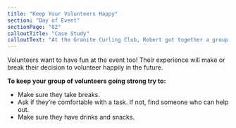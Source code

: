 ```yaml
---
title: "Keep Your Volunteers Happy"
section: "Day of Event"
sectionPage: "02"
calloutTitle: "Case Study"
calloutText: "At the Granite Curling Club, Robert got together a group of volunteers to clean up the yard and parking lot outside as well as do gardening to spruce things up around the adoption center. Since it was an unusually hot summer day, Robert made sure to have a cooler full of cold water and drinks available and specifically told individual volunteers to take breaks for as long as they needed. Because their basic needs were taken care of, Robert’s volunteers were so happy with this experience that almost all of them decided to volunteer again the following month."
---
```


Volunteers want to have fun at the event too! Their experience will make or break their decision to volunteer happily in the future.

**To keep your group of volunteers going strong try to:**

- Make sure they take breaks.
- Ask if they’re comfortable with a task. If not, find someone who can help out.
- Make sure they have drinks and snacks.
